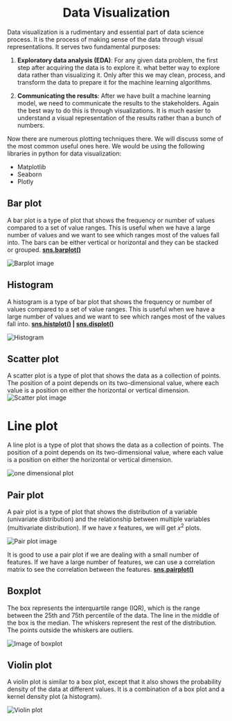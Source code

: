 <h1 align="center"> Data Visualization </h1>


Data visualization is a rudimentary and essential part of data science process. It is the process of making sense of the data through visual representations. It serves two fundamental purposes:

1. **Exploratory data analysis (EDA)**: For any given data problem, the first step after acquiring the data is to explore it. what better way to explore data rather than visualizing it. Only after this we may clean, process, and transform the data to prepare it for the machine learning algorithms.

2. **Communicating the results**: After we have built a machine learning model, we need to communicate the results to the stakeholders. Again the best way to do this is through visualizations. It is much easier to understand a visual representation of the results rather than a bunch of numbers.

Now there are numerous plotting techniques there. We will discuss some of the most common useful ones here.
We would be using the following libraries in python for data visualization:

- Matplotlib
- Seaborn
- Plotly

## Bar plot

A bar plot is a type of plot that shows the frequency or number of values compared to a set of value ranges. This is useful when we have a large number of values and we want to see which ranges most of the values fall into. The bars can be either vertical or horizontal and they can be stacked or grouped. **[sns.barplot()](https://seaborn.pydata.org/generated/seaborn.barplot.html)**

![Barplot image](./img/barplot.png)

## Histogram

A histogram is a type of bar plot that shows the frequency or number of values compared to a set of value ranges. This is useful when we have a large number of values and we want to see which ranges most of the values fall into. **[sns.histplot()](https://seaborn.pydata.org/generated/seaborn.histplot.html) | [sns.displot()](https://seaborn.pydata.org/generated/seaborn.displot.html#seaborn-displot)**

![Histogram](./img/histogram.png)

## Scatter plot

A scatter plot is a type of plot that shows the data as a collection of points. The position of a point depends on its two-dimensional value, where each value is a position on either the horizontal or vertical dimension. 
![Scatter plot image](./img/Scatter_plot.png)

# Line plot

A line plot is a type of plot that shows the data as a collection of points. The position of a point depends on its two-dimensional value, where each value is a position on either the horizontal or vertical dimension.

![one dimensional plot](./img/one_dim_plot.png)

## Pair plot

A pair plot is a type of plot that shows the distribution of a variable (univariate distribution) and the relationship between multiple variables (multivariate distribution). If we have $x$ features, we will get $x^2$ plots.


![Pair plot image](./img/PairPlot.png)

It is good to use a pair plot if we are dealing with a small number of features. If we have a large number of features, we can use a correlation matrix to see the correlation between the features. **[sns.pairplot()](https://seaborn.pydata.org/generated/seaborn.pairplot.html)**

## Boxplot

The box represents the interquartile range (IQR), which is the range between the 25th and 75th percentile of the data. The line in the middle of the box is the median. The whiskers represent the rest of the distribution. The points outside the whiskers are outliers.

![Image of boxplot](./img/boxPlot.png)

## Violin plot

A violin plot is similar to a box plot, except that it also shows the probability density of the data at different values. It is a combination of a box plot and a kernel density plot (a histogram).

![Violin plot](./img/Violin.png)